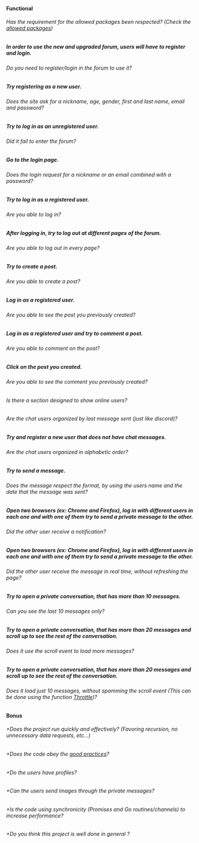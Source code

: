 #### Functional

###### Has the requirement for the allowed packages been respected? (Check the [allowed packages](../README.md))

##### In order to use the new and upgraded forum, users will have to register and login.

###### Do you need to register/login in the forum to use it?

##### Try registering as a new user.

###### Does the site ask for a nickname, age, gender, first and last name, email and password?

##### Try to log in as an unregistered user.

###### Did it fail to enter the forum?

##### Go to the login page.

###### Does the login request for a nickname or an email combined with a password?

##### Try to log in as a registered user.

###### Are you able to log in?

##### After logging in, try to log out at different pages of the forum.

###### Are you able to log out in every page?

##### Try to create a post.

###### Are you able to create a post?

##### Log in as a registered user.

###### Are you able to see the post you previously created?

##### Log in as a registered user and try to comment a post.

###### Are you able to comment on the post?

##### Click on the post you created.

###### Are you able to see the comment you previously created?

###### Is there a section designed to show online users?

###### Are the chat users organized by last message sent (just like discord)?

##### Try and register a new user that does not have chat messages.

###### Are the chat users organized in alphabetic order?

##### Try to send a message.

###### Does the message respect the format, by using the users name and the date that the message was sent?

##### Open two browsers (ex: Chrome and Firefox), log in with different users in each one and with one of them try to send a private message to the other.

###### Did the other user receive a notification?

##### Open two browsers (ex: Chrome and Firefox), log in with different users in each one and with one of them try to send a private message to the other.

###### Did the other user receive the message in real time, without refreshing the page?

##### Try to open a private conversation, that has more than 10 messages.

###### Can you see the last 10 messages only?

##### Try to open a private conversation, that has more than 20 messages and scroll up to see the rest of the conversation.

###### Does it use the scroll event to load more messages?

##### Try to open a private conversation, that has more than 20 messages and scroll up to see the rest of the conversation.

###### Does it load just 10 messages, without spamming the scroll event (This can be done using the function [Throttle](https://css-tricks.com/debouncing-throttling-explained-examples/#throttle))?

#### Bonus

###### +Does the project run quickly and effectively? (Favoring recursion, no unnecessary data requests, etc...)

###### +Does the code obey the [good practices](../../good-practices/README.md)?

###### +Do the users have profiles?

###### +Can the users send images through the private messages?

###### +Is the code using synchronicity (Promises and Go routines/channels) to increase performance?

###### +Do you think this project is well done in general ?
